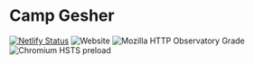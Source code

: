 # Camp Gesher

[![Netlify Status](https://api.netlify.com/api/v1/badges/b5eb40f6-f8dc-4f4e-b904-2e068a391237/deploy-status)](https://app.netlify.com/sites/campgesher/deploys)
![Website](https://img.shields.io/website/https/campgesher.com.svg)
![Mozilla HTTP Observatory Grade](https://img.shields.io/mozilla-observatory/grade-score/campgesher.com.svg?publish)
![Chromium HSTS preload](https://img.shields.io/hsts/preload/campgesher.com.svg)
